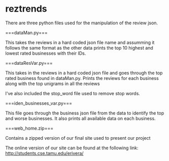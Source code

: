 reztrends
=========

There are three python files used for the manipulation of the review json.

===dataMan.py===

This takes the reviews in a hard coded json file name and assumming it follows the same format as the other data prints the top 10 highest and lowest rated businesses with their IDs.

===dataResVar.py===

This takes in the reviews in a hard coded json file and goes through the top rated business found in dataMan.py. Prints the reviews for each business along with the top unigrams in all the reviews

I've also included the stop_word file used to remove stop words.

===iden_businesses_var.py===

This file goes through the business json file from the data to identify the top and worse businesses. It also prints all available data on each business. 

===web_home.zip===

Contains a zipped version of our final site used to present our project 

The online version of our site can be found at the following link: http://students.cse.tamu.edu/erivera/

